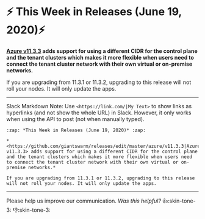 # :zap: This Week in Releases (June 19, 2020):zap:

**[Azure v11.3.3](https://github.com/giantswarm/releases/tree/master/azure/v11.3.3) adds support for using a different CIDR for the control plane and the tenant clusters which makes it more flexible when users need to connect the tenant cluster network with their own virtual or on-premise networks.**

If you are upgrading from 11.3.1 or 11.3.2, upgrading to this release will not roll your nodes. It will only update the apps.

---

Slack Markdown
Note: Use `<https://link.com/|My Text>` to show links as hyperlinks (and not show the whole URL) in Slack. However, it only works when using the API to post (not when manually typed).

```
:zap: *This Week in Releases (June 19, 2020)* :zap:

*<https://github.com/giantswarm/releases/edit/master/azure/v11.3.3|Azure v11.3.3> adds support for using a different CIDR for the control plane and the tenant clusters which makes it more flexible when users need to connect the tenant cluster network with their own virtual or on-premise networks.*

If you are upgrading from 11.3.1 or 11.3.2, upgrading to this release will not roll your nodes. It will only update the apps.
```

---

Please help us improve our communication. *Was this helpful?* :thumbsup::skin-tone-3: :thumbsdown::skin-tone-3:
